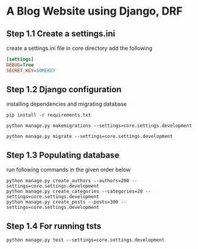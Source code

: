 # A Blog Website using Django, DRF

## Step 1.1 Create a settings.ini
create a settings.ini file in core directory add the following
```ini
[settings]
DEBUG=True
SECRET_KEY=SOMEKEY
```
## Step 1.2 Django configuration
installing dependencies and migrating database
```commandline
pip install -r requirements.txt

python manage.py makemigrations --settings=core.settings.development

python manage.py migrate --settings=core.settings.development
```

## Step 1.3 Populating database
run following commands in the given order below
```commandline
python manage.py create_authors --authors=200 --settings=core.settings.development  
python manage.py create_categories --categories=20 --settings=core.settings.development  
python manage.py create_posts --posts=300 --settings=core.settings.development  
```

## Step 1.4 For running tsts
```commandline
python manage.py test --settings=core.settings.development
```
